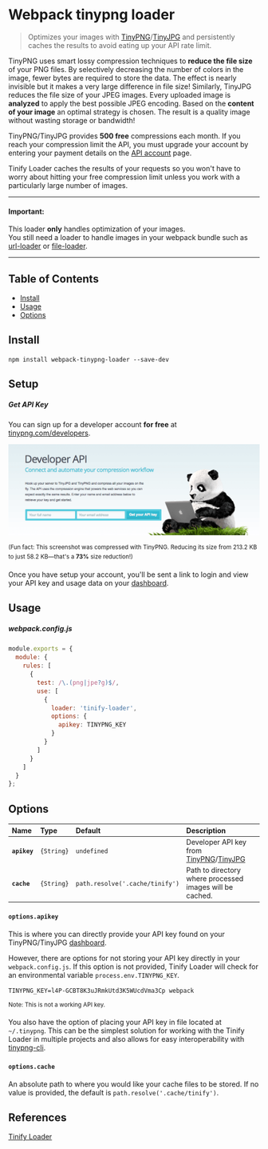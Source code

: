 # Webpack tinypng loader

> Optimizes your images with [TinyPNG](https://tinypng.com)/[TinyJPG](https://tinyjpg.com) and persistently caches the results to avoid eating up your API rate limit.

TinyPNG uses smart lossy compression techniques to **reduce the file size** of your PNG files. By selectively decreasing the number of colors in the image, fewer bytes are required to store the data. The effect is nearly invisible but it makes a very large difference in file size! Similarly, TinyJPG reduces the file size of your JPEG images. Every uploaded image is **analyzed** to apply the best possible JPEG encoding. Based on the **content of your image** an optimal strategy is chosen. The result is a quality image without wasting storage or bandwidth!

TinyPNG/TinyJPG provides **500 free** compressions each month. If you reach your compression limit the API, you must upgrade your account by entering your payment details on the [API account](https://tinyjpg.com/developers) page.

Tinify Loader caches the results of your requests so you won't have to worry about hitting your free compression limit unless you work with a particularly large number of images.

---

#### Important:

This loader **only** handles optimization of your images.  
You still need a loader to handle images in your webpack bundle such as [url-loader](https://github.com/webpack/url-loader) or [file-loader](https://github.com/webpack/file-loader).

---

## Table of Contents

- [Install](#install)
- [Usage](#usage)
- [Options](#options)

## Install

```
npm install webpack-tinypng-loader --save-dev
```

## Setup

##### Get API Key

You can sign up for a developer account **for free** at [tinypng.com/developers](https://tinypng.com/developers).

![TinyPNG Sign Up](media/signup.png?raw=true)

<sup>(Fun fact: This screenshot was compressed with TinyPNG. Reducing its size from 213.2 KB to just 58.2 KB—that's a **73%** size reduction!)</sup>

Once you have setup your account, you'll be sent a link to login and view your API key and usage data on your [dashboard](https://tinypng.com/dashboard/developers).

## Usage

##### webpack.config.js
```js
module.exports = {
  module: {
    rules: [
      {
        test: /\.(png|jpe?g)$/,
        use: [
          {
            loader: 'tinify-loader',
            options: {
              apikey: TINYPNG_KEY
            }
          }
        ]
      }
    ]
  }
};
```

## Options

|Name|Type|Default|Description|
|:---|:---|:------|:----------|
|**`apikey`**|`{String}`|`undefined`|Developer API key from [TinyPNG](https://tinypng.com/developers)/[TinyJPG](https://tinyjpg.com/developers)|
|**`cache`**|`{String}`|`path.resolve('.cache/tinify')`|Path to directory where processed images will be cached.|

#### `options.apikey`
This is where you can directly provide your API key found on your TinyPNG/TinyJPG [dashboard](https://tinypng.com/dashboard/developers).

However, there are options for not storing your API key directly in your `webpack.config.js`. If this option is not provided, Tinify Loader will check for an environmental variable `process.env.TINYPNG_KEY`.

```
TINYPNG_KEY=l4P-GCBT8K3uJRmkUtd3K5WUcdVma3Cp webpack
```
<sup>Note: This is not a working API key.</sup>

You also have the option of placing your API key in file located at `~/.tinypng`. This can be the simplest solution for working with the Tinify Loader in multiple projects and also allows for easy interoperability with [tinypng-cli](https://www.npmjs.com/package/tinypng-cli).

#### `options.cache`

An absolute path to where you would like your cache files to be stored. If no value is provided, the default is `path.resolve('.cache/tinify')`.

## References
[Tinify Loader](https://github.com/corneliusio/tinify-loader)